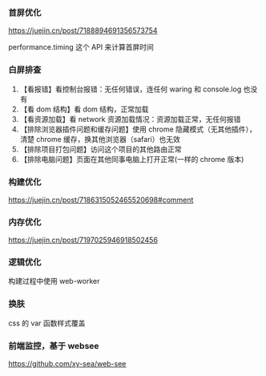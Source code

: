 ### 首屏优化

https://juejin.cn/post/7188894691356573754

performance.timing 这个 API 来计算首屏时间

### 白屏排查

1. 【看报错】看控制台报错：无任何错误，连任何 waring 和 console.log 也没有
2. 【看 dom 结构】看 dom 结构，正常加载
3. 【看资源加载】看 network 资源加载情况：资源加载正常，无任何报错
4. 【排除浏览器插件问题和缓存问题】使用 chrome 隐藏模式（无其他插件），清楚 chrome 缓存，换其他浏览器（safari）也无效
5. 【排除项目打包问题】访问这个项目的其他路由正常
6. 【排除电脑问题】页面在其他同事电脑上打开正常(一样的 chrome 版本)

### 构建优化

https://juejin.cn/post/7186315052465520698#comment

### 内存优化

https://juejin.cn/post/7197025946918502456

### 逻辑优化

构建过程中使用 web-worker

### 换肤

css 的 var 函数样式覆盖

### 前端监控，基于 websee

https://github.com/xy-sea/web-see
